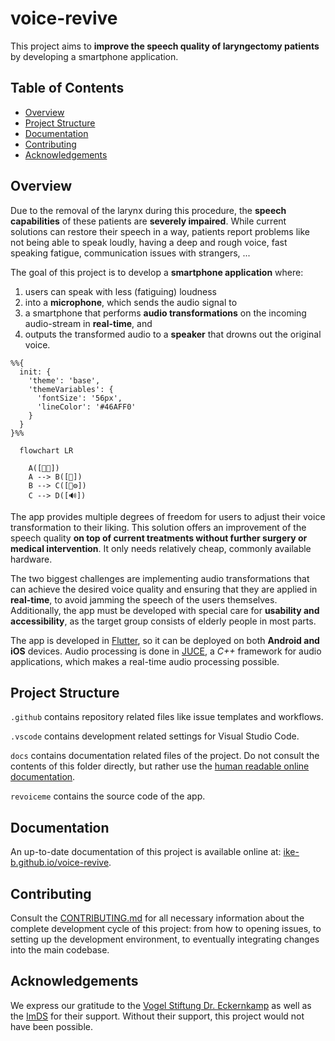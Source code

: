 # voice-revive

This project aims to **improve the speech quality of laryngectomy patients** by developing a smartphone application.

## Table of Contents

- [Overview](#overview)
- [Project Structure](#project-structure)
- [Documentation](#documentation)
- [Contributing](#contributing)
- [Acknowledgements](#acknowledgements)

## Overview

Due to the removal of the larynx during this procedure, the **speech capabilities** of these patients are **severely impaired**.
While current solutions can restore their speech in a way, patients report problems like not being able to speak loudly, having a deep and rough voice, fast speaking fatigue, communication issues with strangers, ...

The goal of this project is to develop a **smartphone application** where:
1. users can speak with less (fatiguing) loudness
2. into a **microphone**, which sends the audio signal to
3. a smartphone that performs **audio transformations** on the incoming audio-stream in **real-time**, and
4. outputs the transformed audio to a **speaker** that drowns out the original voice.

```mermaid
%%{
  init: {
    'theme': 'base',
    'themeVariables': {
      'fontSize': '56px',
      'lineColor': '#46AFF0'
    }
  }
}%%

  flowchart LR
  
    A([👤💬])
    A --> B([🎤])
    B --> C([📱⚙️])
    C --> D([🔊])
```

The app provides multiple degrees of freedom for users to adjust their voice transformation to their liking.
This solution offers an improvement of the speech quality **on top of current treatments without further surgery or medical intervention**.
It only needs relatively cheap, commonly available hardware.

The two biggest challenges are implementing audio transformations that can achieve the desired voice quality and ensuring that they are applied in **real-time**,
to avoid jamming the speech of the users themselves.
Additionally, the app must be developed with special care for **usability and accessibility**, as the target group consists of elderly people in most parts.

The app is developed in [Flutter](https://flutter.dev/), so it can be deployed on both **Android and iOS** devices.
Audio processing is done in [JUCE](https://juce.com/), a *C++* framework for audio applications, which makes a real-time audio processing possible.

## Project Structure

`.github` contains repository related files like issue templates and workflows.

`.vscode` contains development related settings for Visual Studio Code.

`docs` contains documentation related files of the project. Do not consult the contents of this folder directly, but rather use the [human readable online documentation](https://ike-b.github.io/voice-revive/).

`revoiceme` contains the source code of the app.

## Documentation

An up-to-date documentation of this project is available online at: [ike-b.github.io/voice-revive](https://ike-b.github.io/voice-revive/).

## Contributing

Consult the [CONTRIBUTING.md](CONTRIBUTING.md) for all necessary information about the complete development cycle of this project: from how to opening issues, to setting up the development environment, to eventually integrating changes into the main codebase.

## Acknowledgements

We express our gratitude to the [Vogel Stiftung Dr. Eckernkamp](https://www.vogel-stiftung.de/) as well as the [ImDS](https://www.ukw.de/interdisziplinaere-einrichtungen/institut-fuer-medizinische-datenwissenschaften/startseite/#) for their support. Without their support, this project would not have been possible.
